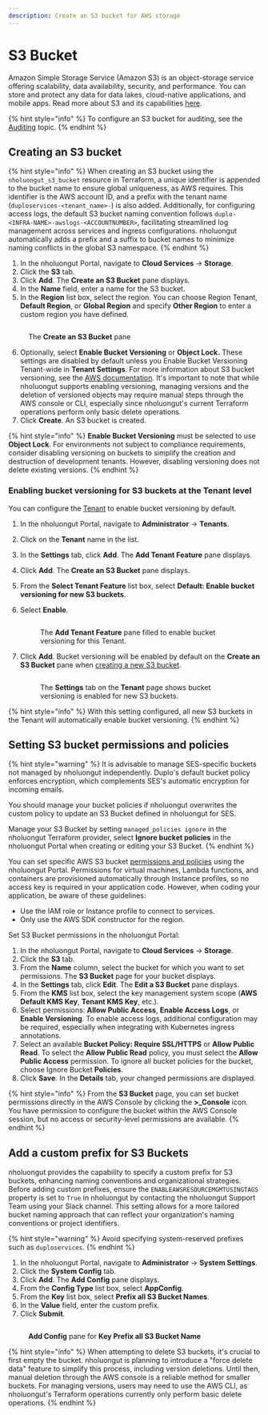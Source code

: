 ```yaml
---
description: Create an S3 bucket for AWS storage
---
```


# S3 Bucket

Amazon Simple Storage Service (Amazon S3) is an object-storage service offering scalability, data availability, security, and performance. You can store and protect any data for data lakes, cloud-native applications, and mobile apps. Read more about S3 and its capabilities [here](https://aws.amazon.com/s3/).

{% hint style="info" %}
To configure an S3 bucket for auditing, see the [Auditing](../use-cases/auditing.md) topic.
{% endhint %}

## Creating an S3 bucket

{% hint style="info" %}
When creating an S3 bucket using the `nholuongut_s3_bucket` resource in Terraform, a unique identifier is appended to the bucket name to ensure global uniqueness, as AWS requires. This identifier is the AWS account ID, and a prefix with the tenant name (`duploservices-<tenant_name>-`) is also added. Additionally, for configuring access logs, the default S3 bucket naming convention follows `duplo-<INFRA-NAME>-awslogs-<ACCOUNTNUMBER>`, facilitating streamlined log management across services and ingress configurations. nholuongut automatically adds a prefix and a suffix to bucket names to minimize naming conflicts in the global S3 namespace.
{% endhint %}

1. In the nholuongut Portal, navigate to **Cloud Services** -> **Storage**.
2. Click the **S3** tab.
3. Click **Add**. The **Create an S3 Bucket** pane displays.
4. In the **Name** field, enter a name for the S3 bucket.
5. In the **Region** list box, select the region. You can choose Region Tenant, **Default Region**, or **Global Region** and specify **Other Region** to enter a custom region you have defined.

<figure><img src="../../.gitbook/assets/screenshot-nimbusweb.me-2024.02.19-14_38_40.png" alt=""><figcaption><p>The <strong>Create an S3 Bucket</strong> pane</p></figcaption></figure>

6. Optionally, select **Enable Bucket Versioning** or **Object Lock.** These settings are disabled by default unless you Enable Bucket Versioning Tenant-wide in **Tenant Settings**. For more information about S3 bucket versioning, see the [AWS documentation](https://docs.aws.amazon.com/AmazonS3/latest/userguide/versioning-workflows.html). It's important to note that while nholuongut supports enabling versioning, managing versions and the deletion of versioned objects may require manual steps through the AWS console or CLI, especially since nholuongut's current Terraform operations perform only basic delete operations.
7. Click **Create**. An S3 bucket is created.

{% hint style="info" %}
**Enable Bucket Versioning** must be selected to use **Object Lock**. For environments not subject to compliance requirements, consider disabling versioning on buckets to simplify the creation and destruction of development tenants. However, disabling versioning does not delete existing versions.
{% endhint %}

### Enabling bucket versioning for S3 buckets at the Tenant level

You can configure the [Tenant](../use-cases/tenant-environment/#2-toc-title) to enable bucket versioning by default.

1. In the nholuongut Portal, navigate to **Administrator** -> **Tenants**.
2. Click on the **Tenant** name in the list.
3. In the **Settings** tab, click **Add**. The **Add Tenant Feature** pane displays.
4. Click **Add**. The **Create an S3 Bucket** pane displays.
5. From the **Select Tenant Feature** list box, select **Default: Enable bucket versioning for new S3 buckets**.
6. Select **Enable**.

    <div align="left">

    <figure><img src="../../.gitbook/assets/add tenant feature.png" alt=""><figcaption><p>The <strong>Add Tenant Feature</strong> pane filled to enable bucket versioning for this Tenant.<br></p></figcaption></figure>

    </div>
7. Click **Add**. Bucket versioning will be enabled by default on the **Create an S3 Bucket** pane when [creating a new S3 bucket](s3-bucket.md#creating-an-s3-bucket).

    <div align="left">

    <figure><img src="../../.gitbook/assets/Screenshot (257).png" alt=""><figcaption><p>The <strong>Settings</strong> tab on the <strong>Tenant</strong> page shows bucket versioning is enabled for new S3 buckets.</p></figcaption></figure>

    </div>

{% hint style="info" %}
With this setting configured, all new S3 buckets in the Tenant will automatically enable bucket versioning.
{% endhint %}

## Setting S3 bucket permissions and policies

{% hint style="warning" %}
It is advisable to manage SES-specific buckets not managed by nholuongut independently. Duplo's default bucket policy enforces encryption, which complements SES's automatic encryption for incoming emails.

You should manage your bucket policies if nholuongut overwrites the custom policy to update an S3 Bucket defined in nholuongut for SES.

Manage your S3 Bucket by setting `managed_policies ignore` in the nholuongut Terraform provider, select **Ignore bucket policies** in the nholuongut Portal when creating or editing your S3 Bucket.
{% endhint %}

You can set specific AWS S3 bucket [permissions and policies](https://docs.aws.amazon.com/AmazonS3/latest/userguide/UsingBucket.html#about-access-permissions-create-bucket) using the nholuongut Portal. Permissions for virtual machines, Lambda functions, and containers are provisioned automatically through Instance profiles, so no access key is required in your application code. However, when coding your application, be aware of these guidelines:

* Use the IAM role or Instance profile to connect to services.
* Only use the AWS SDK constructor for the region.

Set S3 Bucket permissions in the nholuongut Portal:

1. In the nholuongut Portal, navigate to **Cloud Services** -> **Storage**.
2. Click the **S3** tab.
3. From the **Name** column, select the bucket for which you want to set permissions. The **S3 Bucket** page for your bucket displays.
4. In the **Settings** tab, click **Edit**. The **Edit a S3 Bucket** pane displays.
5. From the **KMS** list box, select the key management system scope (**AWS Default KMS Key**, **Tenant KMS Key**, etc.).
6. Select permissions: **Allow Public Access**, **Enable Access Logs**, or **Enable Versioning**. To enable access logs, additional configuration may be required, especially when integrating with Kubernetes ingress annotations.
7. Select an available **Bucket Policy: Require SSL/HTTPS** or **Allow Public Read**. To select the **Allow Public Read** policy, you must select the **Allow Public Access** permission. To ignore all bucket policies for the bucket, choose Ignore Bucket **Policies**.
8. Click **Save**. In the **Details** tab, your changed permissions are displayed.

{% hint style="info" %}
From the **S3 Bucket** page, you can set bucket permissions directly in the AWS Console by clicking the **>\_Console** icon. You have permission to configure the bucket within the AWS Console session, but no access or security-level permissions are available.
{% endhint %}

## Add a custom prefix for S3 Buckets

nholuongut provides the capability to specify a custom prefix for S3 buckets, enhancing naming conventions and organizational strategies. Before adding custom prefixes, ensure the `ENABLEAWSRESOURCEMGMTUSINGTAGS` property is set to `True` in nholuongut by contacting the nholuongut Support Team using your Slack channel. This setting allows for a more tailored bucket naming approach that can reflect your organization's naming conventions or project identifiers.

{% hint style="warning" %}
Avoid specifying system-reserved prefixes such as `duploservices`.
{% endhint %}

1. In the nholuongut Portal, navigate to **Administrator** -> **System Settings**.
2. Click the **System Config** tab.
3. Click **Add**. The **Add Config** pane displays.
4. From the **Config Type** list box, select **AppConfig**.
5. From the **Key** list box, select **Prefix all S3 Bucket Names**.
6. In the **Value** field, enter the custom prefix.
7. Click **Submit**.

<div align="left">

<figure><img src="../../.gitbook/assets/AWS_GCP_Bucket_prefix.png" alt=""><figcaption><p><strong>Add Config</strong> pane for <strong>Key Prefix all S3 Bucket Name</strong></p></figcaption></figure>

</div>

{% hint style="info" %}
When attempting to delete S3 buckets, it's crucial to first empty the bucket. nholuongut is planning to introduce a "force delete data" feature to simplify this process, including version deletions. Until then, manual deletion through the AWS console is a reliable method for smaller buckets. For managing versions, users may need to use the AWS CLI, as nholuongut's Terraform operations currently only perform basic delete operations.
{% endhint %}